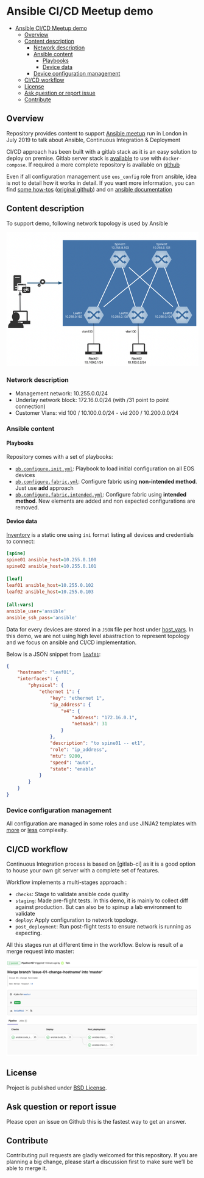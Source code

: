 # Ansible CI/CD Meetup demo

<!-- @import "[TOC]" {cmd="toc" depthFrom=1 depthTo=6 orderedList=false} -->

<!-- code_chunk_output -->

- [ Ansible CI/CD Meetup demo](#ansible-cicd-meetup-demo)
  - [ Overview](#overview)
  - [ Content description](#content-description)
    - [ Network description](#network-description)
    - [ Ansible content](#ansible-content)
      - [ Playbooks ](#playbooks)
      - [ Device data](#device-data)
    - [ Device configuration management](#device-configuration-management)
  - [ CI/CD workflow](#cicd-workflow)
  - [ License](#license)
  - [ Ask question or report issue](#ask-question-or-report-issue)
  - [ Contribute](#contribute)

<!-- /code_chunk_output -->

## Overview

Repository provides content to support [Ansible meetup](https://www.meetup.com/Arista-Networks-Technical-Lunch-Learn/events/262517555/) run in London in July 2019 to talk about Ansible, Continuous Integration & Deployment

CI/CD approach has been built with a gitlab stack as it is an easy solution to deploy on premise. Gitlab server stack is [available](docs/gitlab-docker-stack.yml) to use with `docker-compose`. If required a more complete repository is available on [github](https://github.com/sameersbn/docker-gitlab)

Even if all configuration management use `eos_config` role from ansible, idea is not to detail how it works in detail. If you want more information, you can find [some how-tos](https://ansible-arista-howto.readthedocs.io/en/latest/?badge=latest) ([original github](https://github.com/titom73/ansible-arista-module-howto)) and on [ansible documentation](https://docs.ansible.com/ansible/latest/modules/eos_config_module.html#eos-config-module)

## Content description

To support demo, following network topology is used by Ansible

![Network Topology](docs/topology.png)

### Network description

- Management network: 10.255.0.0/24
- Underlay network block: 172.16.0.0/24 (with /31 point to point connection)
- Customer Vlans: vid 100 / 10.100.0.0/24 - vid 200 / 10.200.0.0/24

### Ansible content

#### Playbooks 

Repository comes with a set of playbooks:

- [`pb.configure.init.yml`](pb.configure.init.yml):  Playbook to load initial configuration on all EOS devices
- [`pb.configure.fabric.yml`](pb.configure.fabric.yml): Configure fabric using __non-intended method__. Just use __add__ approach
- [`pb.configure.fabric.intended.yml`](pb.configure.fabric.intended.yml): Configure fabric using __intended method__. New elements are added and non expected configurations are removed.

#### Device data

[Inventory](inventory.ini) is a static one using `ini` format listing all devices and credentials to connect:

```ini
[spine]
spine01 ansible_host=10.255.0.100
spine02 ansible_host=10.255.0.101

[leaf]
leaf01 ansible_host=10.255.0.102
leaf02 ansible_host=10.255.0.103

[all:vars]
ansible_user='ansible'
ansible_ssh_pass='ansible'
```

Data for every devices are stored in a `JSON` file per host under [host_vars](host_vars). In this demo, we are not using high level abastraction to represent topology and we focus on ansible and CI/CD implementation.

Below is a JSON snippet from [`leaf01`](host_vars/leaf01.json):

```json
{
    "hostname": "leaf01",
    "interfaces": {
        "physical": {
            "ethernet 1": {
                "key": "ethernet 1",
                "ip_address": {
                    "v4": {
                        "address": "172.16.0.1",
                        "netmask": 31
                    }
                },
                "description": "to spine01 -- et1",
                "role": "ip_address",
                "mtu": 9200,
                "speed": "auto",
                "state": "enable"
            }
        }
    }
}
```

### Device configuration management

All configuration are managed in some roles and use JINJA2 templates with [more](roles/manage-fabric/templates/device-configuration.j2) or [less](roles/base-config/templates/baseline.j2) complexity.

## CI/CD workflow

Continuous Integration process is based on [gitlab-ci] as it is a good option to house your own git server with a complete set of features.

Workflow implements a multi-stages approach :

- `checks`: Stage to validate ansible code quality
- `staging`: Made pre-flight tests. In this demo, it is mainly to collect diff against production. But can also be to spinup a lab environment to validate
- `deploy`: Apply configuration to network topology.
- `post_deployment`: Run post-flight tests to ensure network is running as expecting.

All this stages run at different time in the workflow. Below is result of a merge request into master:

![Merge Request CI/CD](docs/cicd-multi-stage-workflow.png)

## License

Project is published under [BSD License](LICENSE).

## Ask question or report issue

Please open an issue on Github this is the fastest way to get an answer.

## Contribute

Contributing pull requests are gladly welcomed for this repository. If you are planning a big change, please start a discussion first to make sure we’ll be able to merge it.